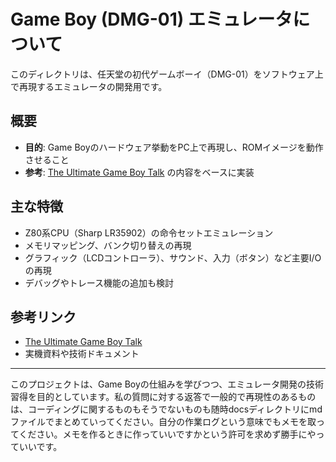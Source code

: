 # Game Boy (DMG-01) エミュレータについて

このディレクトリは、任天堂の初代ゲームボーイ（DMG-01）をソフトウェア上で再現するエミュレータの開発用です。

## 概要

- **目的**: Game Boyのハードウェア挙動をPC上で再現し、ROMイメージを動作させること
- **参考**: [The Ultimate Game Boy Talk](https://rylev.github.io/DMG-01/public/book/introduction.html) の内容をベースに実装

## 主な特徴

- Z80系CPU（Sharp LR35902）の命令セットエミュレーション
- メモリマッピング、バンク切り替えの再現
- グラフィック（LCDコントローラ）、サウンド、入力（ボタン）など主要I/Oの再現
- デバッグやトレース機能の追加も検討

## 参考リンク

- [The Ultimate Game Boy Talk](https://rylev.github.io/DMG-01/public/book/introduction.html)
- 実機資料や技術ドキュメント

---
このプロジェクトは、Game Boyの仕組みを学びつつ、エミュレータ開発の技術習得を目的としています。私の質問に対する返答で一般的で再現性のあるものは、コーディングに関するものもそうでないものも随時docsディレクトリにmdファイルでまとめていってください。自分の作業ログという意味でもメモを取ってください。メモを作るときに作っていいですかという許可を求めず勝手にやっていいです。